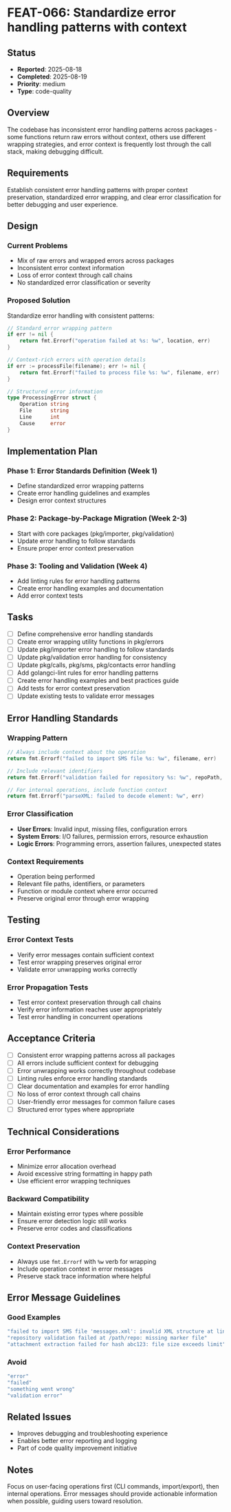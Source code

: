 # FEAT-066: Standardize error handling patterns with context

## Status
- **Reported**: 2025-08-18
- **Completed**: 2025-08-19
- **Priority**: medium
- **Type**: code-quality

## Overview
The codebase has inconsistent error handling patterns across packages - some functions return raw errors without context, others use different wrapping strategies, and error context is frequently lost through the call stack, making debugging difficult.

## Requirements
Establish consistent error handling patterns with proper context preservation, standardized error wrapping, and clear error classification for better debugging and user experience.

## Design
### Current Problems
- Mix of raw errors and wrapped errors across packages
- Inconsistent error context information
- Loss of error context through call chains
- No standardized error classification or severity

### Proposed Solution
Standardize error handling with consistent patterns:

```go
// Standard error wrapping pattern
if err != nil {
    return fmt.Errorf("operation failed at %s: %w", location, err)
}

// Context-rich errors with operation details
if err := processFile(filename); err != nil {
    return fmt.Errorf("failed to process file %s: %w", filename, err)
}

// Structured error information
type ProcessingError struct {
    Operation string
    File      string
    Line      int
    Cause     error
}
```

## Implementation Plan
### Phase 1: Error Standards Definition (Week 1)
- Define standardized error wrapping patterns
- Create error handling guidelines and examples
- Design error context structures

### Phase 2: Package-by-Package Migration (Week 2-3)
- Start with core packages (pkg/importer, pkg/validation)
- Update error handling to follow standards
- Ensure proper error context preservation

### Phase 3: Tooling and Validation (Week 4)
- Add linting rules for error handling patterns
- Create error handling examples and documentation
- Add error context tests

## Tasks
- [ ] Define comprehensive error handling standards
- [ ] Create error wrapping utility functions in pkg/errors
- [ ] Update pkg/importer error handling to follow standards
- [ ] Update pkg/validation error handling for consistency
- [ ] Update pkg/calls, pkg/sms, pkg/contacts error handling
- [ ] Add golangci-lint rules for error handling patterns
- [ ] Create error handling examples and best practices guide
- [ ] Add tests for error context preservation
- [ ] Update existing tests to validate error messages

## Error Handling Standards
### Wrapping Pattern
```go
// Always include context about the operation
return fmt.Errorf("failed to import SMS file %s: %w", filename, err)

// Include relevant identifiers
return fmt.Errorf("validation failed for repository %s: %w", repoPath, err)

// For internal operations, include function context
return fmt.Errorf("parseXML: failed to decode element: %w", err)
```

### Error Classification
- **User Errors**: Invalid input, missing files, configuration errors
- **System Errors**: I/O failures, permission errors, resource exhaustion  
- **Logic Errors**: Programming errors, assertion failures, unexpected states

### Context Requirements
- Operation being performed
- Relevant file paths, identifiers, or parameters
- Function or module context where error occurred
- Preserve original error through error wrapping

## Testing
### Error Context Tests
- Verify error messages contain sufficient context
- Test error wrapping preserves original error
- Validate error unwrapping works correctly

### Error Propagation Tests
- Test error context preservation through call chains
- Verify error information reaches user appropriately
- Test error handling in concurrent operations

## Acceptance Criteria
- [ ] Consistent error wrapping patterns across all packages
- [ ] All errors include sufficient context for debugging
- [ ] Error unwrapping works correctly throughout codebase
- [ ] Linting rules enforce error handling standards
- [ ] Clear documentation and examples for error handling
- [ ] No loss of error context through call chains
- [ ] User-friendly error messages for common failure cases
- [ ] Structured error types where appropriate

## Technical Considerations
### Error Performance
- Minimize error allocation overhead
- Avoid excessive string formatting in happy path
- Use efficient error wrapping techniques

### Backward Compatibility
- Maintain existing error types where possible
- Ensure error detection logic still works
- Preserve error codes and classifications

### Context Preservation
- Always use `fmt.Errorf` with `%w` verb for wrapping
- Include operation context in error messages
- Preserve stack trace information where helpful

## Error Message Guidelines
### Good Examples
```go
"failed to import SMS file 'messages.xml': invalid XML structure at line 42"
"repository validation failed at /path/repo: missing marker file"
"attachment extraction failed for hash abc123: file size exceeds limit"
```

### Avoid
```go
"error"
"failed"
"something went wrong"
"validation error"
```

## Related Issues
- Improves debugging and troubleshooting experience
- Enables better error reporting and logging
- Part of code quality improvement initiative

## Notes
Focus on user-facing operations first (CLI commands, import/export), then internal operations. Error messages should provide actionable information when possible, guiding users toward resolution.